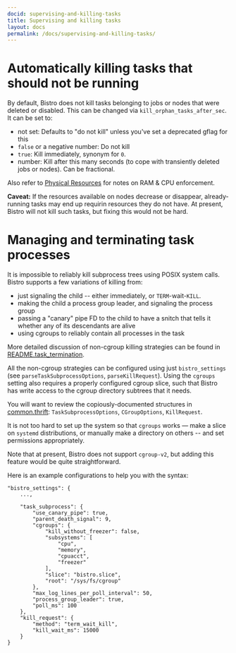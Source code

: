 ```yaml
---
docid: supervising-and-killing-tasks
title: Supervising and killing tasks
layout: docs
permalink: /docs/supervising-and-killing-tasks/
---
```


# Automatically killing tasks that should not be running

By default, Bistro does not kill tasks belonging to jobs or nodes that were
deleted or disabled.  This can be changed via `kill_orphan_tasks_after_sec`. 
It can be set to:

 * not set: Defaults to "do not kill" unless you've set a deprecated gflag for this
 * `false` or a negative number: Do not kill
 * `true`: Kill immediately, synonym for `0`.
 * number: Kill after this many seconds (to cope with transiently deleted jobs or nodes). Can be fractional.

Also refer to 
[Physical Resources](http://facebook.github.io/bistro/docs/physical-resources/)
for notes on RAM & CPU enforcement.

**Caveat:** If the resources available on nodes decrease or disappear,
already-running tasks may end up requirin resources they do not have. At
present, Bistro will not kill such tasks, but fixing this would not be hard.

# Managing and terminating task processes

It is impossible to reliably kill subprocess trees using POSIX system calls. Bistro supports a few variations of killing from:

* just signaling the child -- either immediately, or `TERM`-wait-`KILL`.
* making the child a process group leader, and signaling the process group
* passing a "canary" pipe FD to the child to have a snitch that tells it whether any of its descendants are alive
* using cgroups to reliably contain all processes in the task

More detailed discussion of non-cgroup killing strategies can be found in
[README.task_termination](https://github.com/facebook/bistro/blob/master/bistro/processes/README.task_termination).

All the non-cgroup strategies can be configured using just `bistro_settings`
(see `parseTaskSubprocessOptions`, `parseKillRequest`).  Using the `cgroups`
setting also requires a properly configured cgroup slice, such that Bistro
has write access to the cgroup directory subtrees that it needs.

You will want to review the copiously-documented structures in
[common.thrift](https://github.com/facebook/bistro/blob/master/bistro/if/common.thrift):
`TaskSubprocessOptions`, `CGroupOptions`, `KillRequest`.

It is not too hard to set up the system so that `cgroups` works — make a slice on `systemd` distributions, or manually make a directory on others -- and set permissions appropriately.

Note that at present, Bistro does not support `cgroup-v2`, but adding
this feature would be quite straightforward.

Here is an example configurations to help you with the syntax:

```
"bistro_settings": {
    ...,
   
    "task_subprocess": {
        "use_canary_pipe": true,
        "parent_death_signal": 9,
        "cgroups": {
            "kill_without_freezer": false,
            "subsystems": [
                "cpu",
                "memory",
                "cpuacct",
                "freezer"
            ],
            "slice": "bistro.slice",
            "root": "/sys/fs/cgroup"
        },
        "max_log_lines_per_poll_interval": 50,
        "process_group_leader": true,
        "poll_ms": 100
    },
    "kill_request": {
        "method": "term_wait_kill",
        "kill_wait_ms": 15000
    }
}
```
